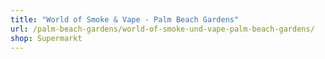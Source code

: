 ```yaml
---
title: "World of Smoke & Vape - Palm Beach Gardens"
url: /palm-beach-gardens/world-of-smoke-und-vape-palm-beach-gardens/
shop: Supermarkt
---
```

